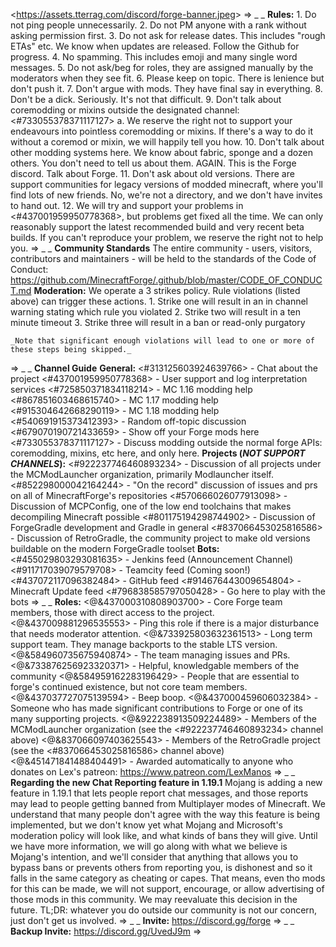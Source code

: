 <<https://assets.tterrag.com/discord/forge-banner.jpeg>>
=>
_ _
**Rules:**
    1. Do not ping people unnecessarily.
    2. Do not PM anyone with a rank without asking permission first.
    3. Do not ask for release dates. This includes "rough ETAs" etc. We know when updates are released. Follow the Github for progress.
    4. No spamming. This includes emoji and many single word messages.
    5. Do not ask/beg for roles, they are assigned manually by the moderators when they see fit.
    6. Please keep on topic. There is lenience but don't push it.
    7. Don't argue with mods. They have final say in everything.
    8. Don't be a dick. Seriously. It's not that difficult.
    9. Don't talk about coremodding or mixins outside the designated channel: <#733055378371117127>
      a. We reserve the right not to support your endeavours into pointless coremodding or mixins. If there's a way to do it without a coremod or mixin, we will happily tell you how.
    10. Don't talk about other modding systems here. We know about fabric, sponge and a dozen others. You don't need to tell us about them. AGAIN. This is the Forge discord. Talk about Forge.
    11. Don't ask about old versions. There are support communities for legacy versions of modded minecraft, where you'll find lots of new friends. No, we're not a directory, and we don't have invites to hand out.
    12. We will try and support your problems in <#437001959950778368>, but problems get fixed all the time. We can only reasonably support the latest recommended build and very recent beta builds. If you can't reproduce your problem, we reserve the right not to help you.
=>
_ _
**Community Standards**
    The entire community - users, visitors, contributors and maintainers - will be held to the standards of the Code of Conduct:
    <https://github.com/MinecraftForge/.github/blob/master/CODE_OF_CONDUCT.md>
**Moderation:**
    We operate a 3 strikes policy. Rule violations (listed above) can trigger these actions.
    1. Strike one will result in an in channel warning stating which rule you violated
    2. Strike two will result in a ten minute timeout
    3. Strike three will result in a ban or read-only purgatory

    _Note that significant enough violations will lead to one or more of these steps being skipped._
=>
_ _
**Channel Guide**
**General:**
    <#313125603924639766> - Chat about the project
    <#437001959950778368> - User support and log interpretation services
    <#725850371834118214> - MC 1.16 modding help
    <#867851603468615740> - MC 1.17 modding help
    <#915304642668290119> - MC 1.18 modding help
    <#540691915373412393> - Random off-topic discussion
    <#679070190721433659> - Show off your Forge mods here
    <#733055378371117127> - Discuss modding outside the normal forge APIs: coremodding, mixins, etc here, and only here.
**Projects (*NOT SUPPORT CHANNELS*):**
    <#922237746460893234> - Discussion of all projects under the MCModLauncher organization, primarily Modlauncher itself.
    <#852298000042164244> - "On the record" discussion of issues and prs on all of MinecraftForge's repositories
    <#570666026077913098> - Discussion of MCPConfig, one of the low end toolchains that makes decompiling Minecraft possible
    <#801175194298744902> - Discussion of ForgeGradle development and Gradle in general
    <#837066453025816586> - Discussion of RetroGradle, the community project to make old versions buildable on the modern ForgeGradle toolset
**Bots:**
    <#455029803293081635> - Jenkins feed (Announcement Channel)
    <#911717039079579708> - Teamcity feed (Coming soon!)
    <#437072117096382484> - GitHub feed
    <#914676443009654804> - Minecraft Update feed
    <#796838585797050428> - Go here to play with the bots
=>
_ _
**Roles:**
    <@&437000310808903700> - Core Forge team members, those with direct access to the project.
    <@&437009881296535553> - Ping this role if there is a major disturbance that needs moderator attention.
    <@&733925803632361513> - Long term support team. They manage backports to the stable LTS version.
    <@&584960735675940874> - The team managing issues and PRs.
    <@&733876256923320371> - Helpful, knowledgable members of the community
    <@&584959162283196429> - People that are essential to forge's continued existence, but not core team members.
    <@&437037727075139594> - Beep boop.
    <@&437000459606032384> - Someone who has made significant contributions to Forge or one of its many supporting projects.
    <@&922238913509224489> - Members of the MCModLauncher organization (see the <#922237746460893234> channel above)
    <@&837066097403625543> - Members of the RetroGradle project (see the <#837066453025816586> channel above)
    <@&451471841488404491> - Awarded automatically to anyone who donates on Lex's patreon: <https://www.patreon.com/LexManos>
=>
_ _
**Regarding the new Chat Reporting feature in 1.19.1**
Mojang is adding a new feature in 1.19.1 that lets people report chat messages, and those reports may lead to people getting banned from Multiplayer modes of Minecraft.
We understand that many people don't agree with the way this feature is being implemented, but we don't know yet what Mojang and Microsoft's moderation policy will look like, and what kinds of bans they will give.
Until we have more information, we will go along with what we believe is Mojang's intention, and we'll consider that anything that allows you to bypass bans or prevents others from reporting you, is dishonest and so it falls in the same category as cheating or capes.
That means, even tho mods for this can be made, we will not support, encourage, or allow advertising of those mods in this community.
We may reevaluate this decision in the future.
TL;DR: whatever you do outside our community is not our concern, just don't get us involved.
=>
_ _
**Invite:** https://discord.gg/forge
=>
_ _
**Backup Invite:** https://discord.gg/UvedJ9m
=>
